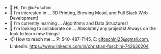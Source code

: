 - 👋 Hi, I’m @cFoschini
- 👀 I’m interested in ... 3D Printing, Brewing Mead, and Full Stack Web Development!
- 🌱 I’m currently learning ... Algorithms and Data Structures!
- 💞️ I’m looking to collaborate on ... Absolutely any projects! Always on the look to learn new things!
- 📫 How to reach me ... P: 540-487-7145, E: cjfoschini25@gmail.com, LinkedIn: https://www.linkedin.com/in/christian-foschini-742636204

<!---
cFoschini/cFoschini is a ✨ special ✨ repository because its `README.md` (this file) appears on your GitHub profile.
You can click the Preview link to take a look at your changes.
--->
